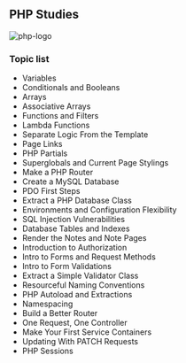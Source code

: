 ## PHP Studies

<p>
  <img src="https://img.shields.io/badge/PHP 8.3-8993be?style=for-the-badge&logo=php&logoColor=white" alt="php-logo">
</p>

### Topic list

- Variables
- Conditionals and Booleans
- Arrays
- Associative Arrays
- Functions and Filters
- Lambda Functions
- Separate Logic From the Template
- Page Links
- PHP Partials
- Superglobals and Current Page Stylings
- Make a PHP Router
- Create a MySQL Database
- PDO First Steps
- Extract a PHP Database Class
- Environments and Configuration Flexibility
- SQL Injection Vulnerabilities
- Database Tables and Indexes
- Render the Notes and Note Pages
- Introduction to Authorization
- Intro to Forms and Request Methods
- Intro to Form Validations
- Extract a Simple Validator Class
- Resourceful Naming Conventions
- PHP Autoload and Extractions
- Namespacing
- Build a Better Router
- One Request, One Controller
- Make Your First Service Containers
- Updating With PATCH Requests
- PHP Sessions